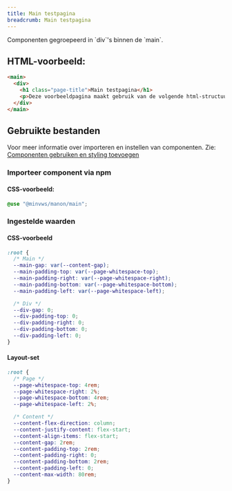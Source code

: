 ```yaml
---
title: Main testpagina
breadcrumb: Main testpagina
---
```


<p class="introduction">Componenten gegroepeerd in `div`'s binnen de `main`.</p>

<h2>HTML-voorbeeld:</h2>

```html
<main>
  <div>
    <h1 class="page-title">Main testpagina</h1>
    <p>Deze voorbeeldpagina maakt gebruik van de volgende html-structuur</p>
  </div>
</main>
```

<h2>Gebruikte bestanden</h2>

Voor meer informatie over importeren en instellen van componenten. Zie: [Componenten gebruiken en styling toevoegen](/getting-started/installation)

### Importeer component via npm

#### CSS-voorbeeld:

```css
@use "@minvws/manon/main";
```

<h3>Ingestelde waarden</h3>

#### CSS-voorbeeld

```css
:root {
  /* Main */
  --main-gap: var(--content-gap);
  --main-padding-top: var(--page-whitespace-top);
  --main-padding-right: var(--page-whitespace-right);
  --main-padding-bottom: var(--page-whitespace-bottom);
  --main-padding-left: var(--page-whitespace-left);

  /* Div */
  --div-gap: 0;
  --div-padding-top: 0;
  --div-padding-right: 0;
  --div-padding-bottom: 0;
  --div-padding-left: 0;
}
```

#### Layout-set

```css
:root {
  /* Page */
  --page-whitespace-top: 4rem;
  --page-whitespace-right: 2%;
  --page-whitespace-bottom: 4rem;
  --page-whitespace-left: 2%;

  /* Content */
  --content-flex-direction: column;
  --content-justify-content: flex-start;
  --content-align-items: flex-start;
  --content-gap: 2rem;
  --content-padding-top: 2rem;
  --content-padding-right: 0;
  --content-padding-bottom: 2rem;
  --content-padding-left: 0;
  --content-max-width: 80rem;
}
```
